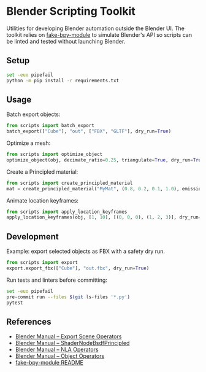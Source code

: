# Blender Scripting Toolkit

Utilities for developing Blender automation outside the Blender UI. The toolkit relies on [fake-bpy-module](https://github.com/nutti/fake-bpy-module) to simulate Blender's API so scripts can be linted and tested without launching Blender.

## Setup

```sh
set -euo pipefail
python -m pip install -r requirements.txt
```

## Usage

Batch export objects:

```python
from scripts import batch_export
batch_export(["Cube"], "out", ["FBX", "GLTF"], dry_run=True)
```

Optimize a mesh:

```python
from scripts import optimize_object
optimize_object(obj, decimate_ratio=0.25, triangulate=True, dry_run=True)
```

Create a Principled material:

```python
from scripts import create_principled_material
mat = create_principled_material("MyMat", (0.8, 0.2, 0.1, 1.0), emission_strength=2.0)
```

Animate location keyframes:

```python
from scripts import apply_location_keyframes
apply_location_keyframes(obj, [1, 10], [(0, 0, 0), (1, 2, 3)], dry_run=True)
```

## Development

Example: export selected objects as FBX with a safety dry run.

```python
from scripts import export
export.export_fbx(["Cube"], "out.fbx", dry_run=True)
```

Run tests and linters before committing:

```sh
set -euo pipefail
pre-commit run --files $(git ls-files '*.py')
pytest
```

## References

- [Blender Manual – Export Scene Operators](https://docs.blender.org/api/current/bpy.ops.export_scene.html)
- [Blender Manual – ShaderNodeBsdfPrincipled](https://docs.blender.org/api/current/bpy.types.ShaderNodeBsdfPrincipled.html)
- [Blender Manual – NLA Operators](https://docs.blender.org/api/current/bpy.ops.nla.html)
- [Blender Manual – Object Operators](https://docs.blender.org/api/current/bpy.ops.object.html)
- [fake-bpy-module README](https://github.com/nutti/fake-bpy-module)
